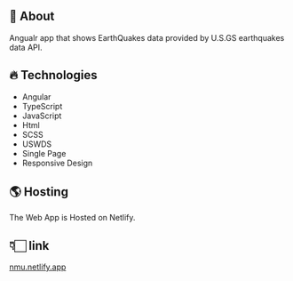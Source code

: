 ## 🔭 About  
Angualr app that shows EarthQuakes data provided by U.S.GS earthquakes data API.

## 🔥 Technologies  
- Angular
- TypeScript
- JavaScript
- Html
- SCSS
- USWDS
- Single Page 
- Responsive Design

## 🌎 Hosting  
The Web App is Hosted on Netlify.


## 👇🏻 link 

[nmu.netlify.app](https://nmu.netlify.app/)
